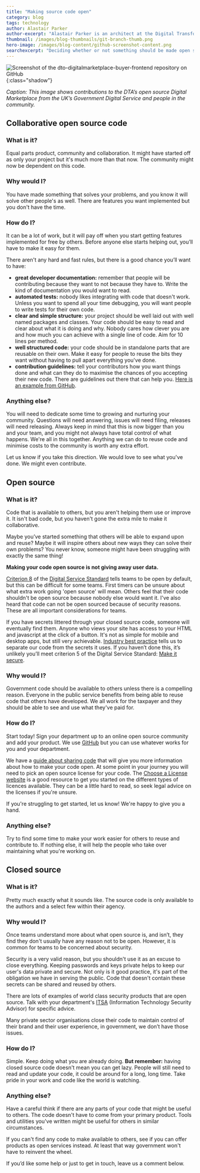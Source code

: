 ```yaml
---
title: "Making source code open"
category: blog
tags: technology
author: Alastair Parker
author-excerpt: "Alastair Parker is an architect at the Digital Transformation Agency."
thumbnail: /images/blog-thumbnails/git-branch-thumb.png
hero-image: /images/blog-content/github-screenshot-content.png
searchexcerpt: "Deciding whether or not something should be made open source can be a tricky decision. Firstly, knowing what you're trying to achieve, and then understanding how you can get there, will make the decision a little easier. Here are three options to consider: collaborative open source, open source and closed source."
---
```


![Screenshot of the dto-digitalmarketplace-buyer-frontend repository on GitHub]({{site.url}}{{site.baseurl}}{{page.hero-image}}){:class="shadow"}

*Caption: This image shows contributions to the DTA’s open source Digital Marketplace from the UK’s Government Digital Service and people in the community.*

## Collaborative open source code

### What is it?

Equal parts product, community and collaboration. It might have started off as only your project but it's much more than that now. The community might now be dependent on this code.

### Why would I?

You have made something that solves your problems, and you know it will solve other people's as well. There are features you want implemented but you don't have the time.

### How do I?

It can be a lot of work, but it will pay off when you start getting features implemented for free by others. Before anyone else starts helping out, you’ll have to make it easy for them.

There aren't any hard and fast rules, but there is a good chance you’ll want to have:
- **great developer documentation:** remember that people will be contributing because they want to not because they have to. Write the kind of documentation you would want to read.
- **automated tests:** nobody likes integrating with code that doesn't work. Unless you want to spend all your time debugging, you will want people to write tests for their own code.
- **clear and simple structure:** your project should be well laid out with well named packages and classes. Your code should be easy to read and clear about what it is doing and why. Nobody cares how clever you are and how much you can achieve with a single line of code. Aim for 10 lines per method.
- **well structured code:** your code should be in standalone parts that are reusable on their own. Make it easy for people to reuse the bits they want without having to pull apart everything you've done.
- **contribution guidelines:** tell your contributors how you want things done and what can they do to maximise the chances of you accepting their new code. There are guidelines out there that can help you. [Here is an example from GitHub](https://help.github.com/articles/setting-guidelines-for-repository-contributors/).

### Anything else?

You will need to dedicate some time to growing and nurturing your community. Questions will need answering, issues will need filing, releases will need releasing. Always keep in mind that this is now bigger than you and your team, and you might not always have total control of what happens. We're all in this together. Anything we can do to reuse code and minimise costs to the community is worth any extra effort.

Let us know if you take this direction. We would love to see what you've done. We might even contribute.

## Open source

### What is it?

Code that is available to others, but you aren't helping them use or improve it. It isn't bad code, but you haven't gone the extra mile to make it collaborative.

Maybe you’ve started something that others will be able to expand upon and reuse? Maybe it will inspire others about new ways they can solve their own problems? You never know, someone might have been struggling with exactly the same thing!

**Making your code open source is not giving away user data.**

[Criterion 8](https://www.dta.gov.au/standard/8-make-source-code-open/) of the [Digital Service Standard](https://www.dta.gov.au/standard/) tells teams to be open by default, but this can be difficult for some teams. First timers can be unsure about what extra work going 'open source' will mean. Others feel that their code shouldn't be open source because nobody else would want it. I've also heard that code can not be open sourced because of security reasons. These are all important considerations for teams.

If you have secrets littered through your closed source code, someone will eventually find them. Anyone who views your site has access to your HTML and javascript at the click of a button. It's not as simple for mobile and desktop apps, but still very achievable. [Industry best practice](https://12factor.net/) tells us to separate our code from the secrets it uses. If you haven’t done this, it’s unlikely you’ll meet criterion 5 of the Digital Service Standard: [Make it secure](https://www.dta.gov.au/standard/5-make-it-secure/).

### Why would I?

Government code should be available to others unless there is a compelling reason. Everyone in the public service benefits from being able to reuse code that others have developed. We all work for the taxpayer and they should be able to see and use what they've paid for.

### How do I?

Start today! Sign your department up to an online open source community and add your product. We use [GitHub](https://github.com/ausdto) but you can use whatever works for you and your department.

We have a [guide about sharing code](https://www.dta.gov.au/standard/design-guides/code-sharing/) that will give you more information about how to make your code open.
At some point in your journey you will need to pick an open source license for your code.  The [Choose a License website](https://choosealicense.com/) is a good resource to get you started on the different types of licences available. They can be a little hard to read, so seek legal advice on the licenses if you're unsure.

If you're struggling to get started, let us know! We're happy to give you a hand.

### Anything else?

Try to find some time to make your work easier for others to reuse and contribute to. If nothing else, it will help the people who take over maintaining what you're working on.

## Closed source

### What is it?

Pretty much exactly what it sounds like. The source code is only available to the authors and a select few within their agency.

### Why would I?

Once teams understand more about what open source is, and isn’t, they find they don't usually have any reason not to be open. However, it is common for teams to be concerned about security.

Security is a very valid reason, but you shouldn't use it as an excuse to close everything. Keeping passwords and keys private helps to keep our user's data private and secure. Not only is it good practice, it's part of the obligation we have in serving the public. Code that doesn't contain these secrets can be shared and reused by others.

There are lots of examples of world class security products that are open source. Talk with your department's [ITSA](http://www.asd.gov.au/publications/Information_Security_Manual_2016_Controls.pdf) (Information Technology Security Advisor) for specific advice.

Many private sector organisations close their code to maintain control of their brand and their user experience, in government, we don’t have those issues.

### How do I?

Simple. Keep doing what you are already doing. **But remember:** having closed source code doesn't mean you can get lazy. People will still need to read and update your code, it could be around for a long, long time. Take pride in your work and code like the world is watching.

### Anything else?

Have a careful think if there are any parts of your code that might be useful to others. The code doesn't have to come from your primary product. Tools and utilities you've written might be useful for others in similar circumstances.

If you can't find any code to make available to others, see if you can offer products as open services instead. At least that way government won't have to reinvent the wheel.

If you’d like some help or just to get in touch, leave us a comment below.
